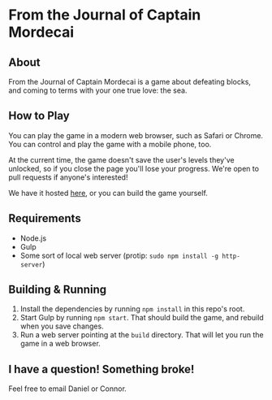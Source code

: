 # From the Journal of Captain Mordecai

## About
From the Journal of Captain Mordecai is a game about defeating blocks, and
coming to terms with your one true love: the sea.

## How to Play
You can play the game in a modern web browser, such as Safari or Chrome. You can control and play the game with a mobile phone, too.

At the current time, the game doesn't save the user's levels they've unlocked, so if you close the page you'll lose your progress. We're open to pull requests if anyone's interested!

We have it hosted [here](http://danbolt.github.io/CaptainMordecai/), or you can build the game yourself.

## Requirements
- Node.js
- Gulp
- Some sort of local web server (protip: `sudo npm install -g http-server`)

## Building & Running
1. Install the dependencies by running `npm install` in this repo's root.
2. Start Gulp by running `npm start`. That should build the game, and rebuild when you save changes.
3. Run a web server pointing at the `build` directory. That will let you run the game in a web browser.

## I have a question! Something broke!
Feel free to email Daniel or Connor.
